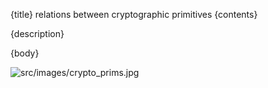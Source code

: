 {title}
relations between cryptographic primitives
{contents}

{description}

{body}


![src/images/crypto_prims.jpg](path "opt title")

